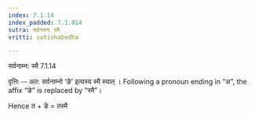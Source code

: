```yaml
---
index: 7.1.14
index_padded: 7.1.014
sutra: सर्वनाम्नः स्मै
vritti: satishabodha

---
```

 सर्वनाम्न: स्मै 7.1.14 


वृत्तिः -- अत: सर्वनाम्नो ‘ङे’ इत्यस्य स्मै स्यात् । Following a pronoun ending in “अ”, the affix “ङे” is replaced by “स्मै”। 


Hence त + ङे = तस्मै 